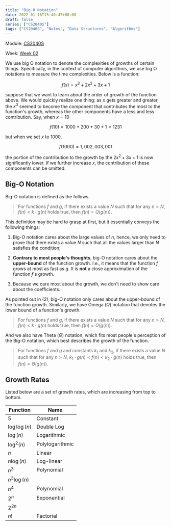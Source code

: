 ```yaml
---
title: "Big O Notation"
date: 2022-01-18T15:40:47+08:00
draft: false
series: ["CS2040S"]
tags: ["CS2040S", "Notes", "Data Structures", "Algorithms"]
---
```


Module: [CS2040S](...)

Week: [Week 02](..)

We use big O notation to denote the complexities of growths of certain things. Specifically, in the context of computer algorithms, we use big O notations to measure the time complexities. Below is a function:

$$
f(x) = x^3+2x^2+3x+1
$$

suppose that we want to learn about the order of growth of the function above. We would quickly realize one thing: as $x$ gets greater and greater, the $x^3$ seemed to become the component that contributes the most to the function's growth, whereas the other components have a less and less contribution. Say, when $x=10$

$$
f(10)=1000+200+30+1=1231
$$

but when we set $x$ to $1000$,

$$
f(1000)=1,002,003,001
$$

the portion of the contribution to the growth by the $2x^2+3x+1$ is now significantly lower. If we further increase $x$, the contribution of these components can be omitted. 

## Big-O Notation

Big-O notation is defined as the follows. 

>  For functions $f$ and $g$, if there exists a value $N$ such that for any $n>N$, $f(n)<k\cdot g(n)$ holds true, then $f(n)=O(g(n))$.

This definition may be hard to grasp at first, but it essentially conveys the following things:

1. Big-O notation cares about the large values of $n$, hence, we only need to prove that there exists a value $N$ such that all the values larger than $N$ satisfies the condition;

2. **Contrary to most people's thoughts**, big-O notation cares about the **upper-bound** of the function growth. I.e., it means that the function $f$ grows at most as fast as $g$. It is **not** a close approximation of the function $f$'s growth. 

3. Because we care most about the growth, we don't need to show care about the coefficients. 

As pointed out in (2), big-O notation only cares about the upper-bound of the function growth. Similarly, we have Omega ($\Omega$) notation that denotes the lower bound of a function's growth. 

> For functions $f$ and $g$, if there exists a value $N$ such that for any $n>N$, $f(n)<k\cdot g(n)$ holds true, then $f(n)=\Omega(g(n))$.

And we also have Theta ($\Theta$) notation, which fits most people's perception of the Big-O notation, which best describes the growth of the function.

> For functions $f$ and $g$ and constants $k_{1}$ and $k_{2}$, if there exists a value $N$ such that for any $n>N$, $k_{1}\cdot g(n)<f(n)<k_{2}\cdot g(n)$ holds true, then $f(n)=\Theta(g(n))$.

## Growth Rates

Listed below are a set of growth rates, which are increasing from top to bottom. 

| Function       | Name            |
| -------------- | --------------- |
| $5$            | Constant        |
| $\log\log (n)$ | Double Log      |
| $\log (n)$     | Logarithmic     |
| $\log^{2}(n)$  | Polylogarithmic |
| $n$            | Linear          |
| $n\log(n)$     | Log-linear      |
| $n^{3}$        | Polynomial      |
| $n^{3}\log(n)$ |                 |
| $n^{4}$        | Polynomial      |
| $2^{n}$        | Exponential     |
| $2^{2n}$       |                 |
| $n!$           | Factorial       |

